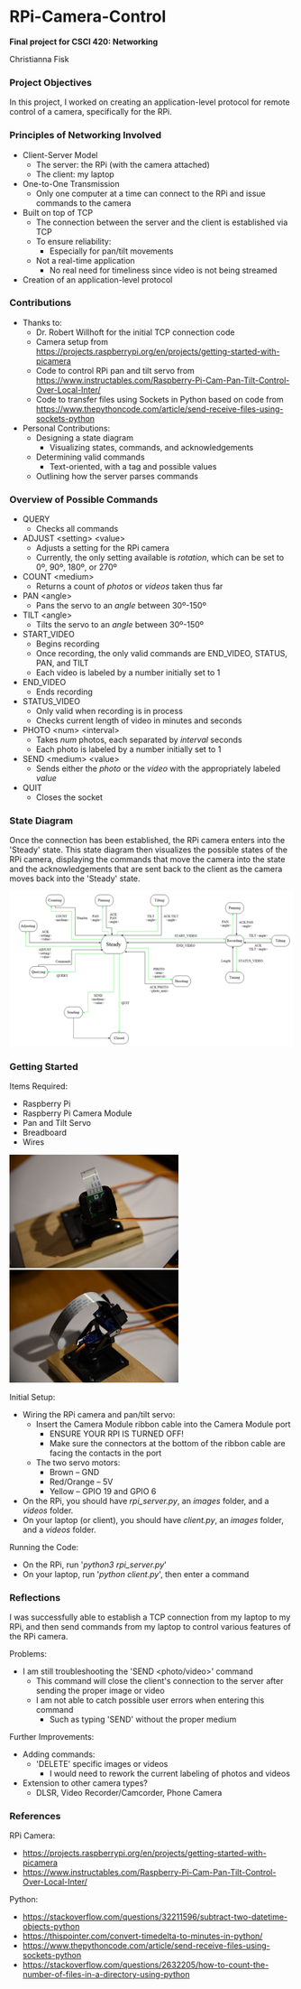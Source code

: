 # RPi-Camera-Control
**Final project for CSCI 420: Networking**

Christianna Fisk

### Project Objectives
In this project, I worked on creating an application-level protocol for remote control of a camera, specifically for the RPi.

### Principles of Networking Involved
* Client-Server Model
    * The server: the RPi (with the camera attached)
    * The client: my laptop
* One-to-One Transmission
    * Only one computer at a time can connect to the RPi and issue commands to the camera
* Built on top of TCP
    * The connection between the server and the client is established via TCP
    * To ensure reliability:
      * Especially for pan/tilt movements
    * Not a real-time application
      * No real need for timeliness since video is not being streamed
* Creation of an application-level protocol


### Contributions
* Thanks to:
  * Dr. Robert Willhoft for the initial TCP connection code
  * Camera setup from https://projects.raspberrypi.org/en/projects/getting-started-with-picamera
  * Code to control RPi pan and tilt servo from https://www.instructables.com/Raspberry-Pi-Cam-Pan-Tilt-Control-Over-Local-Inter/
  * Code to transfer files using Sockets in Python based on code from https://www.thepythoncode.com/article/send-receive-files-using-sockets-python
* Personal Contributions:
  * Designing a state diagram
    * Visualizing states, commands, and acknowledgements
  * Determining valid commands 
    * Text-oriented, with a tag and possible values
  * Outlining how the server parses commands


### Overview of Possible Commands
* QUERY
  * Checks all commands
* ADJUST \<setting\> \<value\>
  * Adjusts a setting for the RPi camera
  * Currently, the only setting available is *rotation*, which can be set to 0º, 90º, 180º, or 270º
* COUNT \<medium\>
  * Returns a count of *photos* or *videos* taken thus far
* PAN \<angle\>
  * Pans the servo to an *angle* between 30º-150º
* TILT \<angle\>
  * Tilts the servo to an *angle* between 30º-150º
* START_VIDEO
  * Begins recording
  * Once recording, the only valid commands are END_VIDEO, STATUS, PAN, and TILT
  * Each video is labeled by a number initially set to 1
* END_VIDEO
  * Ends recording
* STATUS_VIDEO
  * Only valid when recording is in process
  * Checks current length of video in minutes and seconds
* PHOTO \<num\> \<interval\>	
  * Takes *num* photos, each separated by *interval* seconds
  * Each photo is labeled by a number initially set to 1
* SEND \<medium\> \<value\>
  * Sends either the *photo* or the *video* with the appropriately labeled *value*
* QUIT
  * Closes the socket

  
### State Diagram
Once the connection has been established, the RPi camera enters into the 'Steady' state. This state diagram then visualizes the possible states of the RPi camera, displaying the commands that move the camera into the state and the acknowledgements that are sent back to the client as the camera moves back into the 'Steady' state.

![](state_diagram.PNG)
  
### Getting Started
Items Required:
* Raspberry Pi
* Raspberry Pi Camera Module
* Pan and Tilt Servo
* Breadboard
* Wires

<p float="left">
  <img src="Picture1.jpg" width="300" />
  <img src="Picture2.jpg" width="300" /> 
</p>

Initial Setup:
* Wiring the RPi camera and pan/tilt servo:
  * Insert the Camera Module ribbon cable into the Camera Module port
    * ENSURE YOUR RPI IS TURNED OFF!
    * Make sure the connectors at the bottom of the ribbon cable are facing the contacts in the port
  * The two servo motors:
    * Brown – GND
    * Red/Orange – 5V
    * Yellow – GPIO 19 and GPIO 6
* On the RPi, you should have *rpi_server.py*, an *images* folder, and a *videos* folder.
* On your laptop (or client), you should have *client.py*, an *images* folder, and a *videos* folder.

Running the Code:
* On the RPi, run '*python3 rpi_server.py*'
* On your laptop, run '*python client.py*', then enter a command

  
### Reflections
I was successfully able to establish a TCP connection from my laptop to my RPi, and then send commands from my laptop to control various features of the RPi camera.

Problems:
* I am still troubleshooting the 'SEND <photo/video>' command
  * This command will close the client's connection to the server after sending the proper image or video
  * I am not able to catch possible user errors when entering this command
    * Such as typing 'SEND' without the proper medium

Further Improvements:
* Adding commands:
  * 'DELETE' specific images or videos
    * I would need to rework the current labeling of photos and videos
* Extension to other camera types?
  * DLSR, Video Recorder/Camcorder, Phone Camera


### References
RPi Camera:
* https://projects.raspberrypi.org/en/projects/getting-started-with-picamera
* https://www.instructables.com/Raspberry-Pi-Cam-Pan-Tilt-Control-Over-Local-Inter/

Python:
* https://stackoverflow.com/questions/32211596/subtract-two-datetime-objects-python
* https://thispointer.com/convert-timedelta-to-minutes-in-python/
* https://www.thepythoncode.com/article/send-receive-files-using-sockets-python
* https://stackoverflow.com/questions/2632205/how-to-count-the-number-of-files-in-a-directory-using-python
